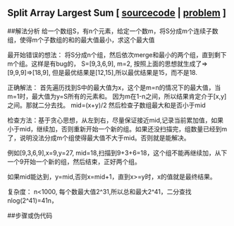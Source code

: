 ## Split Array Largest Sum [ [sourcecode](../src/split-array-largest-sum.cpp) | [problem](https://leetcode.com/problems/split-array-largest-sum/) ]

##解法分析
给一个数组S，有n个元素，给定一个数m，将S分成m个连续子数组，使得m个子数组的和的最大值最小，求这个最大值

最开始错误的想法：
将S分成n个组，然后依次merge和最小的两个组，直到剩下m个组。这样是有bug的，
S=[9,3,6,9], m=2, 按照上面的思想就生成了=>[9,9,9]=>[18,9],
但是最优结果是[12,15],所以最优结果是15，而不是18.

正确解法：
首先遍历找到S中的最大值为x，这个是m=n的情况下的最大值，当m=1时，最大值为y=S所有的元素和。
因为m在1-n之间，所以结果肯定介于[x,y]之间。那就二分去找。
mid=(x+y)/2
然后检查子数组最大和是否小于mid

检查方法：基于贪心思想，从左到右，尽量保证接近mid,记录当前累加值，如果小于mid，继续加，否则重新开始一个新的组。如果还没扫描完，组数量已经到m了，说明没法分成m个组使得最大值不大于mid。否则就是能解决。

例如[9,3,6,9],x=9,y=27, mid=18,扫描到9+3+6=18，这个组不能再继续加，从下一个9开始一个新的组，然后结束，正好两个组。

如果mid能达到，y=mid,否则x=mid+1，直到x>=y时，x的值就是最终结果。

复杂度：
n<1000, 每个数最大值2^31,所以总和最大2^41，二分查找nlog(2^41)=41n，

##步骤或伪代码
